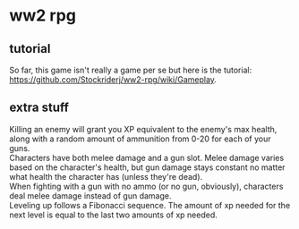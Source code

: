 # ww2 rpg

## tutorial
So far, this game isn't really a game per se but here is the tutorial: https://github.com/Stockriderj/ww2-rpg/wiki/Gameplay.

## extra stuff
Killing an enemy will grant you XP equivalent to the enemy's max health, along with a random amount of ammunition from 0-20 for each of your guns.<br/>
Characters have both melee damage and a gun slot. Melee damage varies based on the character's health, but gun damage stays constant no matter what health the character has (unless they're dead).<br/>
When fighting with a gun with no ammo (or no gun, obviously), characters deal melee damage instead of gun damage.<br/>
Leveling up follows a Fibonacci sequence. The amount of xp needed for the next level is equal to the last two amounts of xp needed.<br/>
